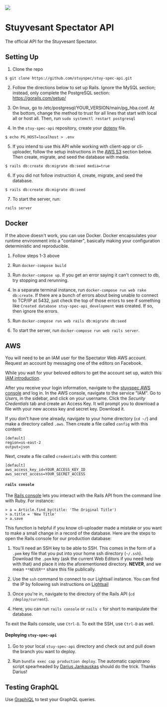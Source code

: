 <img src="https://imgur.com/aPbzogH.png"/>

# Stuyvesant Spectator API

The official API for the Stuyvesant Spectator.

## Setting Up

1. Clone the repo
```
$ git clone https://github.com/stuyspec/stuy-spec-api.git
```

2. Follow the directions below to set up Rails. Ignore the MySQL section; instead, only complete the PostgreSQL section: https://gorails.com/setup/

3. On linux, go to /etc/postgresql/YOUR_VERSION/main/pg_hba.conf. At the bottom, change the method to trust for all lines that start with local all or host all. Then, run `sudo systemctl restart postgresql`

4. In the `stuy-spec-api` repository, create your [dotenv](https://github.com/bkeepers/dotenv) file.
```
$ echo PG_HOST=localhost > .env
```

5. If you intend to use this API while working with client-app or cli-uploader, follow the setup instructions in the [AWS S3](#setting-up-s3) section below. Then create, migrate, and seed the database with media.
```
$ rails db:create db:migrate db:seed media=true
```

6. If you did not follow instruction 4, create, migrate, and seed the database.
```
$ rails db:create db:migrate db:seed
```

7. To start the server, run:
```
rails server
```

## Docker

If the above doesn't work, you can use Docker. Docker encapsulates your runtime environment into
a "container", basically making your configuration deterministic and reproducible.

1. Follow steps 1-3 above

2. Run `docker-compose build`

3. Run `docker-compose up`. If you get an error saying it can't
connect to db, try stopping and rerunning.

4. In a separate terminal instance, run `docker-compose run web rake db:create`. If there are a bunch of errors about being unable to connect to TCP/IP at 5432, just check the top of those errors to see if something like `Created database stuy-spec-api_development` was created. If so, then ignore the errors.

5. Run `docker-compose run web rails db:migrate db:seed`

6. To start the server, run `docker-compose run web rails server`.

## AWS

You will need to be an IAM user for the Spectator Web AWS account. Request an account by messaging one of the editors on Facebook.

While you wait for your beloved editors to get the account set up, watch this [IAM introduction](https://www.youtube.com/watch?v=Ul6FW4UANGc).

After you receive your login information, navigate to the [stuyspec AWS console](https://stuyspec.signin.aws.amazon.com/console) and log in. In the AWS console, navigate to the service "IAM". Go to _Users_, in the sidebar, and click on your username. Click the _Security Credentials_ tab and create an Access Key. It will prompt you to download a file with your new access key and secret key. Download it.

If you don't have one already, navigate to your home directory (`cd ~/`) and make a directory called `.aws`. Then create a file called `config` with this content:

```
[default]
region=us-east-2
output=json
```

Next, create a file called `credentials` with this content:

```
[default]
aws_access_key_id=YOUR_ACCESS_KEY_ID
aws_secret_access=YOUR_SECRET_ACCESS
```

#### `rails console` 

The [Rails console](http://guides.rubyonrails.org/command_line.html#rails-console) lets you interact with the Rails API from the command line with Ruby. For instance:

```
> a = Article.find_by(title: 'The Original Title')
> a.title = 'New Title'
> a.save
```

This function is helpful if you know cli-uploader made a mistake or you want to make a small change in a record of the database. Here are the steps to open the Rails console for our production database:

1. You'll need an SSH key to be able to SSH. This comes in the form of a `.pem` key file that you put into your home ssh directory (`~/.ssh`). Download the `.pem` key (ask the current Web Editors if you need help with that) and place it into the aforementioned directory. **NEVER**, and we mean `**NEVER**` share this file publically.

2. Use the `ssh` command to connect to our Lightsail instance. You can find the IP by following ssh instructions on [Lightsail](https://lightsail.aws.amazon.com/ls/webapp/home/instances)

3. Once you're in, navigate to the directory of the Rails API (`cd /deploy/current`).

6. Here, you can run `rails console` or `rails c` for short to manipulate the database.

To exit the Rails console, use `Ctrl-D`. To exit the SSH, use `Ctrl-D` as well.

#### Deploying `stuy-spec-api`

1. Go to your local `stuy-spec-api` directory and check out and pull down the branch you want to deploy.

2. Run `bundle exec cap production deploy`. The automatic capistrano script spearheaded by [Darius Jankauskas](https://github.com/DJankauskas) should do the trick. Thanks Darius!

## Testing GraphQL

Use [GraphiQL](https://github.com/graphql/graphiql) to test your GraphQL queries.

<!--
![alt text](https://i.imgur.com/uti8BnI.png))
# Docker

## Setting Up
1. Clone the repo (`git clone https://github.com/stuyspec/stuy-spec-api.git`)
2. Install Ruby. We highly suggest rbenv or rvm
3. Install Rails 5.1
4. Install PostgreSQL (`brew install postgres` on Mac OS)
5. Install Docker
6. Create a file with name `.env` in the repository and write in it: `PG_HOST-db`. Run `docker-compose build`
7. Run `docker-compose up`. If you get an error saying it can't connect to db, try stopping
and rerunning.
8. In a separate terminal instance, run `docker-compose run web rake db:create`. If there are a bunch of errors about being unable to connect to TCP/IP at 5432, just check the top of those errors to see if something like `Created database stuy-spec-api_development` was created. If so, then ignore the errors.
9. Run `docker-compose run web rails db:migrate db:seed`
10. To start the server, run `docker-compose run web rails server`.


## Troubleshooting

### Server exited at `docker-compose up`
Check the last few lines of the server log in your shell.
1. A server is already running.
```
web_1  | A server is already running. Check /stuy-spec-api/tmp/pids/server.pid.
web_1  | => Booting Puma
web_1  | => Rails 5.1.2 application starting in development on http://0.0.0.0:3000
web_1  | => Run `rails server -h` for more startup options
web_1  | Exiting
stuyspecapi_web_1 exited with code 1
```
To solve this problem, we need to remove the `server.pid` file. Navigate to the stuy-spec-api directory and run:
```
rm tmp/pids/server.pid
```

### Connection refused at `docker-compose run web ...`
```
could not connect to server: Connection refused
	Is the server running on host "localhost" (127.0.0.1) and accepting
	TCP/IP connections on port 5432?
```
You might have a server already running that has not shut down correctly. Run `brew services stop postgresql`

In general, if you run into this error, the command may have already worked. Look at the top of the error. If you tried to run `docker-compose run web rails db:create` and, on top of the Connection refusal, it says "Created database...", the command worked. It may have interrupted the `db:migrate`, so run `docker-compose run web rails db:migrate` as an individual function separated from the `db:create`.

If that is not the case, run `postgres -D /usr/local/var/postgres`. You may see something like this:
```
FATAL:  lock file "postmaster.pid" already exists
HINT:  Is another postmaster (PID 15556) running in data directory "/usr/local/var/postgres"?
```
Run `kill -9 THE_PID`, and you should be good to go.

### Database drop/reset fails
```
Couldn't drop database 'stuy-spec-api_development'
rails aborted!
ActiveRecord::StatementInvalid: PG::ObjectInUse: ERROR:  database "stuy-spec-api_development" is being accessed by other users
DETAIL:  There are {SOME_NUMBER} other sessions using the database.
```
There is a rake task for deleting these sessions in `lib/tasks/kill_postgres_connections.rake`. To run the task, do
```sh
docker-compose run web rake kill_postgres_connections
```
This should kill related postgres connections, and database drop/reset should now work.

If dropping the database still does not work, use the initializer at `config/initializers/postgresql_database_tasks.rb` by adding an environment option to the rake task like so:
```sh
docker-compose run web rake environment db:drop
```

### Cannot `bundle install`
If you need to add gems and the `bundle install` is [repetitively failing](https://stackoverflow.com/questions/6971290/running-bundle-install-fails-and-asks-me-to-run-bundle-install), you need to rebuild your Docker image to update the `Gemfile.lock`.
```
$ docker run web bundle install
$ docker build
```
-->
